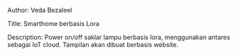 Author: Veda Bezaleel

Title: Smarthome berbasis Lora

Description:
Power on/off saklar lampu berbasis lora, menggunakan antares sebagai IoT cloud. Tampilan akan dibuat berbasis website.